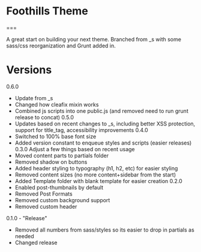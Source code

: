 # Foothills Theme
===

A great start on building your next theme. Branched from _s with some sass/css reorganization and Grunt added in.

# Versions
0.6.0
- Update from _s
- Changed how cleafix mixin works
- Combined js scripts into one public.js (and removed need to run grunt release to concat)
0.5.0
- Updates based on recent changes to _s, including better XSS protection, support for title_tag, accessibility improvements
0.4.0
- Switched to 100% base font size
- Added version constant to enqueue styles and scripts (easier releases)
0.3.0
Adjust a few things based on recent usage
- Moved content parts to partials folder
- Removed shadow on buttons
- Added header styling to typography (h1, h2, etc) for easier styling
- Removed content sizes (no more content+sidebar from the start)
- Added Template folder with blank template for easier creation
0.2.0
- Enabled post-thumbnails by default
- Removed Post Formats
- Removed custom background support
- Removed custom header

0.1.0 - "Release" 
- Removed all numbers from sass/styles so its easier to drop in partials as needed
- Changed release

